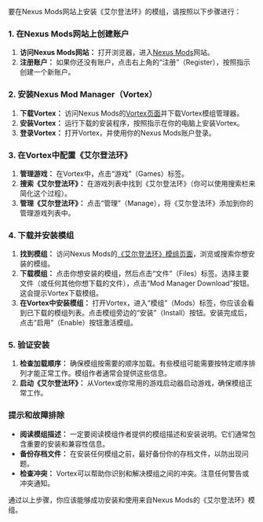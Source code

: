 要在Nexus Mods网站上安装《艾尔登法环》的模组，请按照以下步骤进行：

### 1. 在Nexus Mods网站上创建账户
1. **访问Nexus Mods网站：** 打开浏览器，进入[Nexus Mods](https://www.nexusmods.com/)网站。
2. **注册账户：** 如果你还没有账户，点击右上角的“注册”（Register），按照指示创建一个新账户。

### 2. 安装Nexus Mod Manager（Vortex）
1. **下载Vortex：** 访问Nexus Mods的[Vortex页面](https://www.nexusmods.com/site/mods/1)并下载Vortex模组管理器。
2. **安装Vortex：** 运行下载的安装程序，按照指示在你的电脑上安装Vortex。
3. **登录Vortex：** 打开Vortex，并使用你的Nexus Mods账户登录。

### 3. 在Vortex中配置《艾尔登法环》
1. **管理游戏：** 在Vortex中，点击“游戏”（Games）标签。
2. **搜索《艾尔登法环》：** 在游戏列表中找到《艾尔登法环》（你可以使用搜索栏来简化这个过程）。
3. **管理《艾尔登法环》：** 点击“管理”（Manage），将《艾尔登法环》添加到你的管理游戏列表中。

### 4. 下载并安装模组
1. **找到模组：** 访问Nexus Mods的[《艾尔登法环》模组页面](https://www.nexusmods.com/eldenring)，浏览或搜索你想安装的模组。
2. **下载模组：** 点击你想安装的模组，然后点击“文件”（Files）标签。选择主要文件（或任何其他你想下载的文件），点击“Mod Manager Download”按钮。这会提示Vortex下载模组。
3. **在Vortex中安装模组：** 打开Vortex，进入“模组”（Mods）标签，你应该会看到已下载的模组列表。点击模组旁边的“安装”（Install）按钮。安装完成后，点击“启用”（Enable）按钮激活模组。

### 5. 验证安装
1. **检查加载顺序：** 确保模组按需要的顺序加载。有些模组可能需要按特定顺序排列才能正常工作。模组作者通常会提供这些信息。
2. **启动《艾尔登法环》：** 从Vortex或你常用的游戏启动器启动游戏，确保模组正常工作。

### 提示和故障排除
- **阅读模组描述：** 一定要阅读模组作者提供的模组描述和安装说明。它们通常包含重要的安装和兼容性信息。
- **备份存档文件：** 在安装任何模组之前，最好备份你的存档文件，以防出现问题。
- **检查冲突：** Vortex可以帮助你识别和解决模组之间的冲突。注意任何警告或冲突通知。

通过以上步骤，你应该能够成功安装和使用来自Nexus Mods的《艾尔登法环》模组。